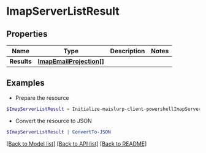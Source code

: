 # ImapServerListResult
## Properties

Name | Type | Description | Notes
------------ | ------------- | ------------- | -------------
**Results** | [**ImapEmailProjection[]**](ImapEmailProjection) |  | 

## Examples

- Prepare the resource
```powershell
$ImapServerListResult = Initialize-maislurp-client-powershellImapServerListResult  -Results null
```

- Convert the resource to JSON
```powershell
$ImapServerListResult | ConvertTo-JSON
```

[[Back to Model list]](../README#documentation-for-models) [[Back to API list]](../README#documentation-for-api-endpoints) [[Back to README]](../README)

